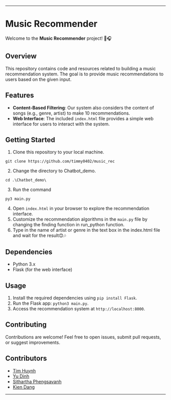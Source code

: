
---

# Music Recommender

Welcome to the **Music Recommender** project! 🎵🎧

## Overview

This repository contains code and resources related to building a music recommendation system. The goal is to provide music recommendations to users based on the given input.

## Features

- **Content-Based Filtering**: Our system also considers the content of songs (e.g., genre, artist) to make 10 recommendations.
- **Web Interface**: The included `index.html` file provides a simple web interface for users to interact with the system.

## Getting Started

1. Clone this repository to your local machine.
```
git clone https://github.com/timmy0402/music_rec
```
2. Change the directory to Chatbot_demo. 
```
cd .\Chatbot_demo\
```
3. Run the command 
```
py3 main.py
```
4. Open `index.html` in your browser to explore the recommendation interface.
5. Customize the recommendation algorithms in the `main.py` file by changing the finding function in run_python function.
6. Type in the name of artist or genre in the text box in the index.html file and wait for the result😊🎶

## Dependencies

- Python 3.x
- Flask (for the web interface)

## Usage

1. Install the required dependencies using `pip install Flask`.
2. Run the Flask app: `python3 main.py`.
3. Access the recommendation system at `http://localhost:8000`.

## Contributing

Contributions are welcome! Feel free to open issues, submit pull requests, or suggest improvements.

## Contributors 
- [Tim Huynh](https://www.linkedin.com/in/minh-nhat-huynh/)
- [Yu Dinh](https://www.linkedin.com/in/dudinh1/)
- [Sithartha Phengsavanh](https://www.linkedin.com/in/sithartha-phengsavanh-b267a1228/)
- [Kien Dang](https://www.linkedin.com/in/kiendang1403/)
---
